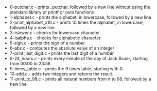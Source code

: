 * 0-putchar.c - prints _putchar, followed by a new line without using the standard library or printf or puts functions
* 1-alphabet.c - prints the alphabet, in lowercase, followed by a new line.
* 2-print_alphabet_x10.c - prints 10 times the alphabet, in lowercase, followed by a new line.
* 3-islower.c - checks for lowercase character. 
* 4-isalpha.c - checks for alphabetic character. 
* 5-sign.c - prints the sign of a number.
* 6-abs.c - computes the absolute value of an integer
* 7-print_last_digit.c - prints the last digit of a number
* 8-24_hours.c - prints every minute of the day of Jack Bauer, starting from 00:00 to 23:59.
* 9-times_table.c - prints the 9 times table, starting with 0.
* 10-add.c - adds two integers and returns the result.
* 11-print_to_98.c - prints all natural numbers from n to 98, followed by a new line

